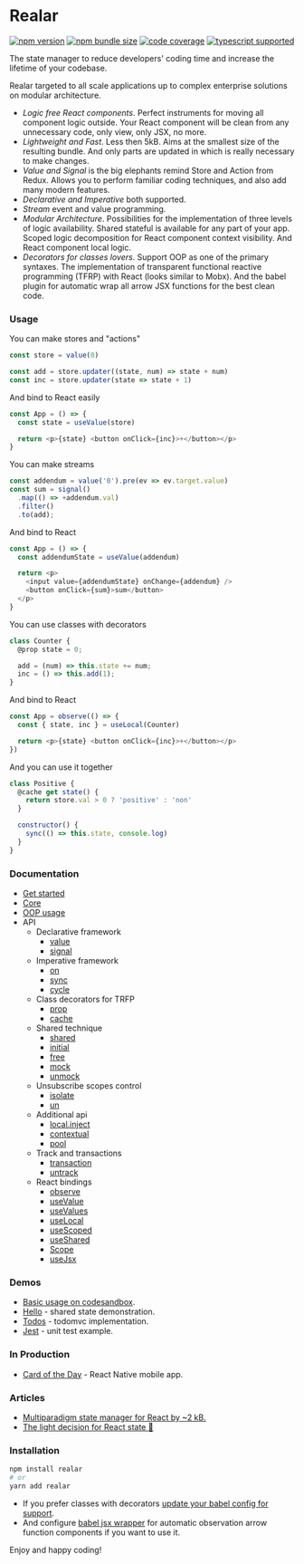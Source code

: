 # Realar

[![npm version](https://img.shields.io/npm/v/realar?style=flat-square)](https://www.npmjs.com/package/realar) [![npm bundle size](https://img.shields.io/bundlephobia/minzip/realar?style=flat-square)](https://bundlephobia.com/result?p=realar) [![code coverage](https://img.shields.io/coveralls/github/betula/realar?style=flat-square)](https://coveralls.io/github/betula/realar) [![typescript supported](https://img.shields.io/npm/types/typescript?style=flat-square)](./src/index.ts)

The state manager to reduce developers' coding time and increase the lifetime of your codebase.

Realar targeted to all scale applications up to complex enterprise solutions on modular architecture.

- _Logic free React components_. Perfect instruments for moving all component logic outside. Your React component will be clean from any unnecessary code, only view, only JSX, no more.
- _Lightweight and Fast_. Less then 5kB. Aims at the smallest size of the resulting bundle. And only parts are updated in which is really necessary to make changes.
- _Value and Signal_ is the big elephants remind Store and Action from Redux. Allows you to perform familiar coding techniques, and also add many modern features.
- _Declarative and Imperative_ both supported.
- _Stream_ event and value programming.
- _Modular Architecture_. Possibilities for the implementation of three levels of logic availability. Shared stateful is available for any part of your app. Scoped logic decomposition for React component context visibility. And React component local logic.
- _Decorators for classes lovers_. Support OOP as one of the primary syntaxes. The implementation of transparent functional reactive programming (TFRP) with React (looks similar to Mobx). And the babel plugin for automatic wrap all arrow JSX functions for the best clean code.
</p>


### Usage

You can make stores and "actions"

```javascript
const store = value(0)

const add = store.updater((state, num) => state + num)
const inc = store.updater(state => state + 1)
```

And bind to React easily

```javascript
const App = () => {
  const state = useValue(store)

  return <p>{state} <button onClick={inc}>+</button></p>
}
```

You can make streams

```javascript
const addendum = value('0').pre(ev => ev.target.value)
const sum = signal()
  .map(() => +addendum.val)
  .filter()
  .to(add);
```

And bind to React

```javascript
const App = () => {
  const addendumState = useValue(addendum)

  return <p>
    <input value={addendumState} onChange={addendum} />
    <button onClick={sum}>sum</button>
  </p>
}
```

You can use classes with decorators

```javascript
class Counter {
  @prop state = 0;

  add = (num) => this.state += num;
  inc = () => this.add(1);
}
```

And bind to React

```javascript
const App = observe(() => {
  const { state, inc } = useLocal(Counter)

  return <p>{state} <button onClick={inc}>+</button></p>
})
```

And you can use it together

```javascript
class Positive {
  @cache get state() {
    return store.val > 0 ? 'positive' : 'non'
  }

  constructor() {
    sync(() => this.state, console.log)
  }
}
```


### Documentation

- [Get started](./docs/get-started.md)
- [Core](./docs/core.md)
- [OOP usage](./docs/oop.md)
- API
  - Declarative framework
    - [value](./docs/api.md#value)
    - [signal](./docs/api.md#signal)
  - Imperative framework
    - [on](./docs/api.md#on)
    - [sync](./docs/api.md#sync)
    - [cycle](./docs/api.md#cycle)
  - Class decorators for TRFP
    - [prop]()
    - [cache](./docs/api.md#cache)
  - Shared technique
    - [shared]()
    - [initial]()
    - [free]()
    - [mock]()
    - [unmock]()
  - Unsubscribe scopes control
    - [isolate]()
    - [un]()
  - Additional api
    - [local.inject]()
    - [contextual]()
    - [pool]()
  - Track and transactions
    - [transaction]()
    - [untrack]()
  - React bindings
    - [observe]()
    - [useValue]()
    - [useValues]()
    - [useLocal]()
    - [useScoped]()
    - [useShared]()
    - [Scope]()
    - [useJsx]()


### Demos

+ [Basic usage on codesandbox](https://codesandbox.io/s/realar-basic-example-41vvd?file=/src/App.tsx).
+ [Hello](https://github.com/realar-project/hello) - shared state demonstration.
+ [Todos](https://github.com/realar-project/todos) - todomvc implementation.
+ [Jest](https://github.com/realar-project/jest) - unit test example.

### In Production

+ [Card of the Day](https://apps.apple.com/app/card-of-the-day/id1547423880) - React Native mobile app.

### Articles

+ [Multiparadigm state manager for React by ~2 kB.](https://dev.to/betula/multiparadigm-state-manager-for-react-by-2-kb-4kh1)
+ [The light decision for React state 👋](https://dev.to/betula/new-minimalistic-react-state-manager-3o39)


### Installation

```bash
npm install realar
# or
yarn add realar
```

- If you prefer classes with decorators [update your babel config for support](https://babeljs.io/docs/en/babel-plugin-proposal-decorators).
- And configure [babel jsx wrapper](https://github.com/betula/babel-plugin-realar) for automatic observation arrow function components if you want to use it.


Enjoy and happy coding!

